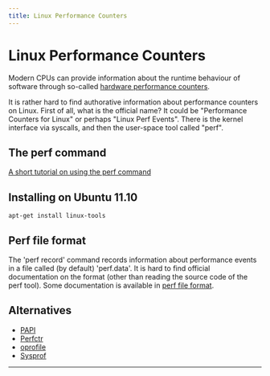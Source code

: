 ```yaml
---
title: Linux Performance Counters
---
```


# Linux Performance Counters

Modern CPUs can provide information about the runtime behaviour of software through so-called [hardware
performance counters](http://en.wikipedia.org/wiki/Hardware_performance_counter).

It is rather hard to find authorative information about performance counters on Linux. First of all,
what is the official name? It could be "Performance Counters for Linux" or perhaps "Linux Perf Events".
There is the kernel interface via syscalls, and then the user-space tool called "perf".

## The perf command

[A short tutorial on using the perf command](http://www.baptiste-wicht.com/2011/07/profile-applications-linux-perf-tools/)

## Installing on Ubuntu 11.10

    apt-get install linux-tools

## Perf file format

The 'perf record' command records information about performance events in a file called (by default) 'perf.data'.
It is hard to find official documentation on the format (other than reading the source code of the perf tool).
Some documentation is available
in [perf file format](https://openlab-mu-internal.web.cern.ch/openlab-mu-internal/03_Documents/3_Technical_Documents/Technical_Reports/2011/Urs_Fassler_report.pdf).


## Alternatives

   * [PAPI](http://icl.cs.utk.edu/papi/)
   * [Perfctr](http://www.ale.csce.kyushu-u.ac.jp/~satoshi/how_to_use_perfctr.htm)
   * [oprofile](http://oprofile.sourceforge.net/)
   * [Sysprof](http://sysprof.com/)

****
